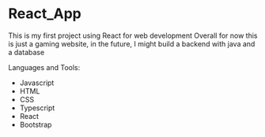 # React_App
This is my first project using React for web development
Overall for now this is just a gaming website, in the future, I might build a backend with java and a database 

Languages and Tools:
- Javascript
- HTML
- CSS
- Typescript
- React
- Bootstrap
